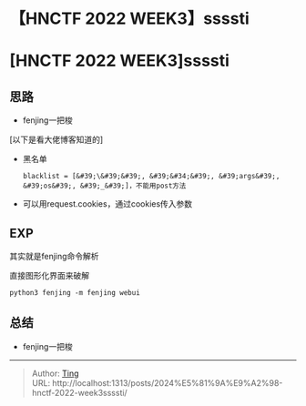 # 【HNCTF 2022 WEEK3】ssssti


# [HNCTF 2022 WEEK3]ssssti

## 思路
* fenjing一把梭

[以下是看大佬博客知道的]

* 黑名单

  ```
  blacklist = [&#39;\&#39;&#39;, &#39;&#34;&#39;, &#39;args&#39;, &#39;os&#39;, &#39;_&#39;]，不能用post方法
  ```
  
* 可以用request.cookies，通过cookies传入参数

## EXP

其实就是fenjing命令解析

直接图形化界面来破解

```
python3 fenjing -m fenjing webui
```




## 总结
* fenjing一把梭

---

> Author: [Ting](Tin10g.github.io)  
> URL: http://localhost:1313/posts/2024%E5%81%9A%E9%A2%98-hnctf-2022-week3ssssti/  

